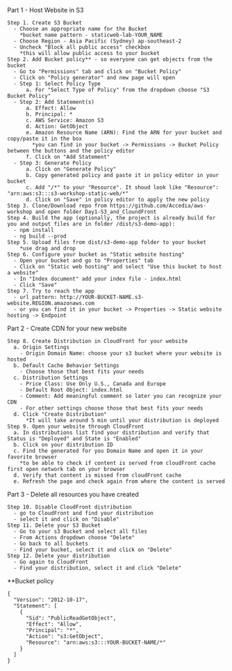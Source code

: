 Part 1 - Host Website in S3

	Step 1. Create S3 Bucket
      - Choose an appropriate name for the Bucket
        *bucket name pattern - staticweb-lab-YOUR_NAME
      - Choose Region - Asia Pacific (Sydney) ap-southeast-2
      - Uncheck "Block all public access" checkbox
        *this will allow public access to your bucket
	Step 2. Add Bucket policy** - so everyone can get objects from the bucket
      - Go to "Permissions" tab and click on "Bucket Policy"
      - Click on "Policy generator" and new page will open
      - Step 1: Select Policy Type
          a. For "Select Type of Policy" from the dropdown choose "S3 Bucket Policy"
      - Step 2: Add Statement(s)
          a. Effect: Allow
          b. Principal: *
          c. AWS Service: Amazon S3 
          d. Action: GetObject
          e. Amazon Resource Name (ARN): Find the ARN for your bucket and copy/paste it in the box 
            *you can find in your bucket -> Permissions -> Bucket Policy betwеen the buttons and the policy editor
          f. Click on "Add Statement"
      - Step 3: Generate Policy
          a. Click on "Generate Policy" 
          b. Copy generated policy and paste it in policy editor in your bucket
          c. Add "/*" to your "Resource". It shoud look like "Resource": "arn:aws:s3:::s3-workshop-static-web/*"
          d. Click on "Save" in policy editor to apply the new policy   
	Step 3. Clone/Download repo from https://github.com/Accedia/aws-workshop and open folder Day1-S3_and_CloundFront  
	Step 4. Build the app (optionally, the project is already build for you and output files are in folder /dist/s3-demo-app):
      - npm install
      - ng build --prod
	Step 5. Upload files from dist/s3-demo-app folder to your bucket
        *use drag and drop
    Step 6. Configure your bucket as "Static website hosting"
      - Open your bucket and go to "Properties" tab
      - Click on "Static web hosting" and select "Use this bucket to host a website"
      - In "Index document" add your index file - index.html
      - Click "Save"
    Step 7. Try to reach the app 
      - url pattern: http://YOUR-BUCKET-NAME.s3-website.REGION.amazonaws.com 
      - or you can find it in your bucket -> Properties -> Static website hosting -> Endpoint
	
Part 2 - Create CDN for your new website

    Step 8. Create Distribution in CloudFront for your website
      a. Origin Settings
        - Origin Domain Name: choose your s3 bucket where your website is hosted
      b. Default Cache Behavior Settings
        - Choose those that best fits your needs
      c. Distribution Settings
        - Price Class: Use Only U.S., Canada and Europe
        - Default Root Object: index.html
        - Comment: Add meaningful comment so later you can recognize your CDN
        - For other settings choose those that best fits your needs
      d. Click "Create Distribution"
          *It will take around 5 min until your distribution is deployed
    Step 9. Open your website through CloudFront
      a. In distributions list find your distribution and verify that Status is "Deployed" and State is "Enabled" 
      b. Click on your distribution ID
      c. Find the generated for you Domain Name and open it in your favorite browser 
        *to be able to check if content is served from cloudFront cache first open network tab on your browser
      d. Verify that content is missed from cloudFront cache
      e. Refresh the page and check again from where the content is served
		
Part 3 - Delete all resources you have created

    Step 10. Disable CloudFront distribution
      - go to CloudFront and find your distribution
      - select it and click on "Disable"
    Step 11. Delete your S3 Bucket
      - Go to your s3 Bucket and select all files
      - From Actions dropdown choose "Delete"
      - Go back to all buckets
      - Find your bucket, select it and click on "Delete"
    Step 12. Delete your distribution
      - Go again to CloudFront
      - Find your distribution, select it and click "Delete"  

**Bucket policy

    {
      "Version": "2012-10-17",
      "Statement": [
        {
          "Sid": "PublicReadGetObject",
          "Effect": "Allow",
          "Principal": "*",
          "Action": "s3:GetObject",
          "Resource": "arn:aws:s3:::YOUR-BUCKET-NAME/*"
        }
      ]
    }
